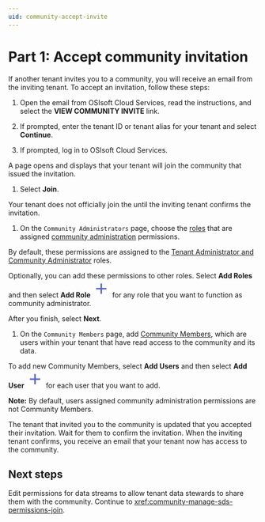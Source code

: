 ```yaml
---
uid: community-accept-invite
---
```


# Part 1: Accept community invitation

If another tenant invites you to a community, you will receive an email from the inviting tenant. To accept an invitation, follow these steps:

1. Open the email from OSIsoft Cloud Services, read the instructions, and select the **VIEW COMMUNITY INVITE** link.

1. If prompted, enter the tenant ID or tenant alias for your tenant and select **Continue**.

1. If prompted, log in to OSIsoft Cloud Services.

  A page opens and displays that your tenant will join the community that issued the invitation.

1. Select **Join**.

  Your tenant does not officially join the until the inviting tenant confirms the invitation.

1. On the `Community Administrators` page, choose the [roles](xref:ccRoles) that are assigned [community administration](xref:ccRoles#community-administrators-preview) permissions.

  By default, these permissions are assigned to the [Tenant Administrator and Community Administrator](xref:ccRoles#tenant-roles) roles. 
    
  Optionally, you can add these permissions to other roles. Select **Add Roles** and then select **Add Role** ![add role](../_icons/plus-thick-alt.svg) for any role that you want to function as community administrator. 

  After you finish, select **Next**.

1. On the `Community Members` page, add [Community Members](xref:ccRoles#community-member-role-preview), which are users within your tenant that have read access to the community and its data.

  To add new Community Members, select **Add Users** and then select **Add User** ![add user](../_icons/plus-thick-alt.svg) for each user that you want to add.

  **Note:** By default, users assigned community administration permissions are not Community Members.

The tenant that invited you to the community is updated that you accepted their invitation. Wait for them to confirm the invitation. When the inviting tenant confirms, you receive an email that your tenant now has access to the community.

## Next steps

Edit permissions for data streams to allow tenant data stewards to share them with the community. Continue to <xref:community-manage-sds-permissions-join>.
